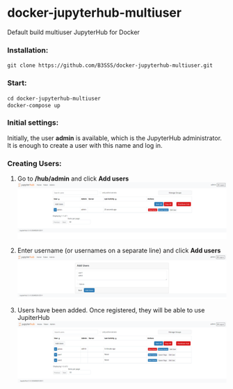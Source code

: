 # docker-jupyterhub-multiuser
Default build multiuser JupyterHub for Docker

### Installation:
```
git clone https://github.com/B3SSS/docker-jupyterhub-multiuser.git
```

### Start:
```
cd docker-jupyterhub-multiuser
docker-compose up
```

### Initial settings:
Initially, the user <strong>admin</strong> is available, which is the JupyterHub administrator. It is enough to create a user with this name and log in. 

### Creating Users:
1. Go to <strong>/hub/admin</strong> and click <strong>Add users</strong> ![alt text](./images/admin_panel.png)

2. Enter username (or usernames on a separate line) and click <strong>Add users</strong> ![alt text](./images/add_users.png)

3. Users have been added. Once registered, they will be able to use JupiterHub ![alt text](./images/result.png)